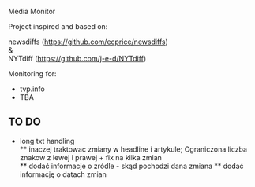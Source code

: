 Media Monitor

Project inspired and based on: 

newsdiffs (https://github.com/ecprice/newsdiffs) \
& \
NYTdiff (https://github.com/j-e-d/NYTdiff)

Monitoring for:
- tvp.info
- TBA

## TO DO
- long txt handling \
** inaczej traktowac zmiany w headline i artykule; Ograniczona liczba znakow z lewej i prawej + fix na kilka zmian \
** dodać informacje o źródle - skąd pochodzi dana zmiana
** dodać informację o datach zmian